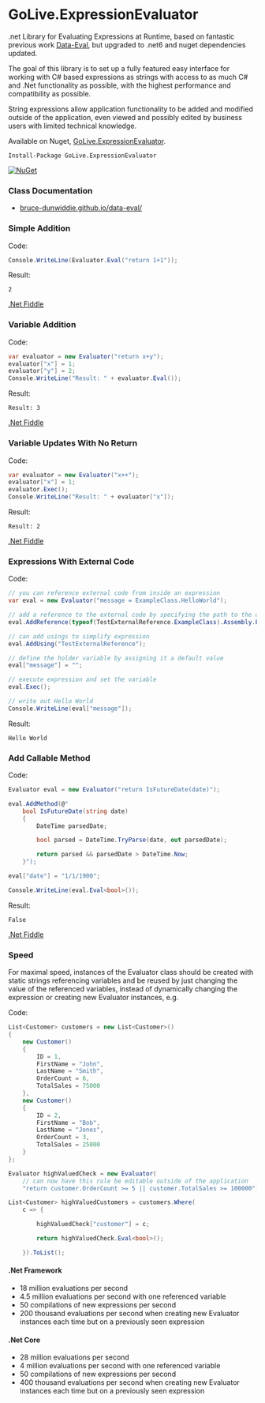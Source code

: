 # GoLive.ExpressionEvaluator
.net Library for Evaluating Expressions at Runtime, based on fantastic previous work [Data-Eval](https://github.com/bruce-dunwiddie/data-eval), but upgraded to .net6 and nuget dependencies updated.

The goal of this library is to set up a fully featured easy interface for working with C# based expressions as strings with access to as much C# and .Net functionality as possible, with the highest performance and compatibility as possible.

String expressions allow application functionality to be added and modified outside of the application, even viewed and possibly edited by business users with limited technical knowledge.

Available on Nuget, [GoLive.ExpressionEvaluator](https://www.nuget.org/packages/GoLive.ExpressionEvaluator/).

    Install-Package GoLive.ExpressionEvaluator


[![NuGet](https://img.shields.io/nuget/dt/GoLive.ExpressionEvaluator.svg)](https://www.nuget.org/packages/GoLive.ExpressionEvaluator/)

### Class Documentation
- [bruce-dunwiddie.github.io/data-eval/](<http://bruce-dunwiddie.github.io/data-eval/html/T_Data_Eval_Evaluator.htm>)

### Simple Addition

Code:
```csharp
Console.WriteLine(Evaluator.Eval("return 1+1"));
```

Result:
```
2
```

[.Net Fiddle](https://dotnetfiddle.net/DTLu6Z)

### Variable Addition

Code:
```csharp
var evaluator = new Evaluator("return x+y");
evaluator["x"] = 1;
evaluator["y"] = 2;
Console.WriteLine("Result: " + evaluator.Eval());
```

Result:
```
Result: 3
```

[.Net Fiddle](https://dotnetfiddle.net/19moI3)

### Variable Updates With No Return

Code:
```csharp
var evaluator = new Evaluator("x++");
evaluator["x"] = 1;
evaluator.Exec();
Console.WriteLine("Result: " + evaluator["x"]);
```

Result:
```
Result: 2
```

[.Net Fiddle](https://dotnetfiddle.net/K30Ht3)

### Expressions With External Code

Code:
```csharp
// you can reference external code from inside an expression
var eval = new Evaluator("message = ExampleClass.HelloWorld");

// add a reference to the external code by specifying the path to the dll
eval.AddReference(typeof(TestExternalReference.ExampleClass).Assembly.Location);

// can add usings to simplify expression
eval.AddUsing("TestExternalReference");

// define the holder variable by assigning it a default value
eval["message"] = "";

// execute expression and set the variable
eval.Exec();

// write out Hello World
Console.WriteLine(eval["message"]);
```

Result:
```
Hello World
```

### Add Callable Method

Code:
```csharp
Evaluator eval = new Evaluator("return IsFutureDate(date)");

eval.AddMethod(@"
	bool IsFutureDate(string date)
	{
		DateTime parsedDate;

		bool parsed = DateTime.TryParse(date, out parsedDate);

		return parsed && parsedDate > DateTime.Now;
	}");

eval["date"] = "1/1/1900";

Console.WriteLine(eval.Eval<bool>());
```

Result:
```
False
```

[.Net Fiddle](https://dotnetfiddle.net/zHq8VW)

### Speed

For maximal speed, instances of the Evaluator class should be created with static strings referencing variables and be reused by just changing the value of the referenced variables, instead of dynamically changing the expression or creating new Evaluator instances, e.g.

Code:
```csharp
List<Customer> customers = new List<Customer>()
{
	new Customer()
	{
		ID = 1,
		FirstName = "John",
		LastName = "Smith",
		OrderCount = 6,
		TotalSales = 75000
	},
	new Customer()
	{
		ID = 2,
		FirstName = "Bob",
		LastName = "Jones",
		OrderCount = 3,
		TotalSales = 25000
	}
};

Evaluator highValuedCheck = new Evaluator(
	// can now have this rule be editable outside of the application
	"return customer.OrderCount >= 5 || customer.TotalSales >= 100000");

List<Customer> highValuedCustomers = customers.Where(
	c => {

		highValuedCheck["customer"] = c;

		return highValuedCheck.Eval<bool>();

	}).ToList();
```

#### .Net Framework

- 18 million evaluations per second
- 4.5 million evaluations per second with one referenced variable
- 50 compilations of new expressions per second
- 200 thousand evaluations per second when creating new Evaluator instances each time but on a previously seen expression

#### .Net Core

- 28 million evaluations per second
- 4 million evaluations per second with one referenced variable
- 50 compilations of new expressions per second
- 400 thousand evaluations per second when creating new Evaluator instances each time but on a previously seen expression
